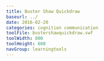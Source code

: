 ```yaml
---
title: Buster Shaw Quickdraw
baseurl: ../
date: 2016-02-20
categories: cognition communication
toolFile: bustershawquickdraw.swf
toolWidth: 800
toolHeight: 600
navGroup: learningtools
---
```

